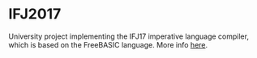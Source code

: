# IFJ2017
University project implementing the IFJ17 imperative language compiler, which is based on the FreeBASIC language. More info [here](https://github.com/PeKne/IFJ2017/blob/master/dokumentace/Dokumentace.pdf).
